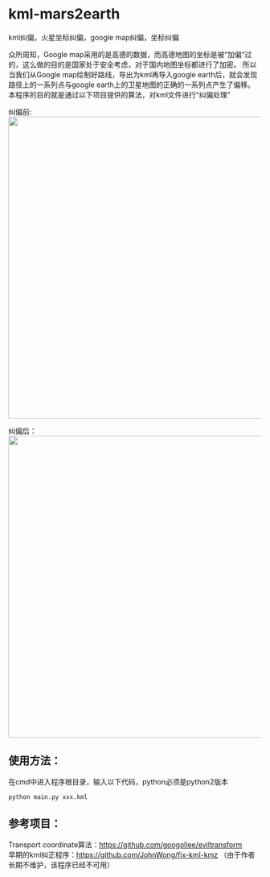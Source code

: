 kml-mars2earth
===========
kml纠偏，火星坐标纠偏，google map纠偏，坐标纠偏  

众所周知，Google map采用的是高德的数据，而高德地图的坐标是被“加偏”过的，这么做的目的是国家处于安全考虑，对于国内地图坐标都进行了加密。
所以当我们从Google map绘制好路线，导出为kml再导入google earth后，就会发现路径上的一系列点与google earth上的卫星地图的正确的一系列点产生了偏移。
本程序的目的就是通过以下项目提供的算法，对kml文件进行“纠偏处理”

纠偏前:  
<img src="https://user-images.githubusercontent.com/28710721/173501048-01055968-0eff-4b0f-9339-3694071376d6.png" width="600"/>

纠偏后：  
<img src="https://user-images.githubusercontent.com/28710721/173501116-7b319631-612b-4653-b5d9-80abe3ee8555.png" width="600" />


## 使用方法：  
在cmd中进入程序根目录，输入以下代码，python必须是python2版本
``` shell
python main.py xxx.kml
```

## 参考项目：  
Transport coordinate算法：https://github.com/googollee/eviltransform  
早期的kml纠正程序：https://github.com/JohnWong/fix-kml-kmz （由于作者长期不维护，该程序已经不可用）


